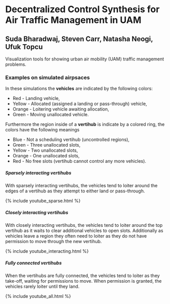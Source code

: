 # Decentralized Control Synthesis for Air Traffic Management in UAM

## Suda Bharadwaj, Steven Carr, Natasha Neogi, Ufuk Topcu

Visualization tools for showing urban air mobility (UAM) traffic management problems. 


### Examples on simulated airpsaces

In these simulations the <strong>vehicles</strong> are indicated by the following colors:
<ul>
<li>Red - Landing vehicle, </li>
<li>Yellow - Allocated (assigned a landing or pass-through) vehicle, </li>
<li>Orange - Loitering vehicle awaiting allocation,</li>
<li>Green - Moving unallocated vehicle.</li>
</ul>

Furthermore the region inside of a <strong>vertihub</strong> is indicate by a colored ring, the colors have the following meanings
<ul>
<li>Blue - Not a scheduling vertihub (uncontrolled regions),</li>
<li>Green - Three unallocated slots,</li>
<li>Yellow - Two unallocated slots, </li>
<li>Orange - One unallocated slots,</li>
<li>Red - No free slots (vertihub cannot control any more vehicles).</li>
</ul>


##### <em> Sparsely interacting vertihubs </em>

With sparsely interacting vertihubs, the vehicles tend to loiter around the edges of a vertihub as they attempt to either land or pass-through.

{% include youtube_sparse.html %}

#####  <em> Closely interacting vertihubs </em>

With closely interacting vertihubs, the vehicles tend to loiter around the top vertihub as it waits to clear additional vehicles to open slots. Additionally as vehicles leave a region they often need to loiter as they do not have permission to move through the new vertihub.

{% include youtube_interacting.html %}

##### <em> Fully connected vertihubs </em>

When the vertihubs are fully connected, the vehicles tend to loiter as they take-off, waiting for permissions to move. When permission is granted, the vehicles rarely loiter until they land.

{% include youtube_all.html %}
